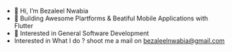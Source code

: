 - 👋 Hi, I’m Bezaleel Nwabia
- 🌱 Building Awesome Plartforms & Beatiful Mobile Applications with Flutter
- 👀 Interested in General Software Development
- Interested in What I do ? shoot me a mail on bezaleelnwabia@gmail.com
<!---
emexbazz/emexbazz is a ✨ special ✨ repository because its `README.md` (this file) appears on your GitHub profile.
You can click the Preview link to take a look at your changes.
--->
